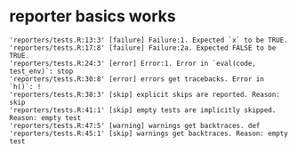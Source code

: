 # reporter basics works

    'reporters/tests.R:13:3' [failure] Failure:1. Expected `x` to be TRUE.
    'reporters/tests.R:17:8' [failure] Failure:2a. Expected FALSE to be TRUE.
    'reporters/tests.R:24:3' [error] Error:1. Error in `eval(code, test_env)`: stop
    'reporters/tests.R:30:8' [error] errors get tracebacks. Error in `h()`: !
    'reporters/tests.R:38:3' [skip] explicit skips are reported. Reason: skip
    'reporters/tests.R:41:1' [skip] empty tests are implicitly skipped. Reason: empty test
    'reporters/tests.R:47:5' [warning] warnings get backtraces. def
    'reporters/tests.R:45:1' [skip] warnings get backtraces. Reason: empty test

